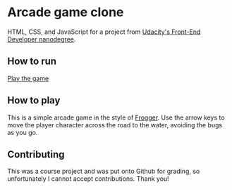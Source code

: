 # Arcade game clone

HTML, CSS, and JavaScript for a project from [Udacity's Front-End Developer nanodegree](https://www.udacity.com/course/front-end-web-developer-nanodegree--nd001).

## How to run

[Play the game](https://kerryrodden.github.io/frontend-nanodegree-arcade-game/)

## How to play

This is a simple arcade game in the style of [Frogger](https://en.wikipedia.org/wiki/Frogger). Use the arrow keys to move the player character across the road to the water, avoiding the bugs as you go.

## Contributing

This was a course project and was put onto Github for grading, so unfortunately I cannot accept contributions. Thank you!

